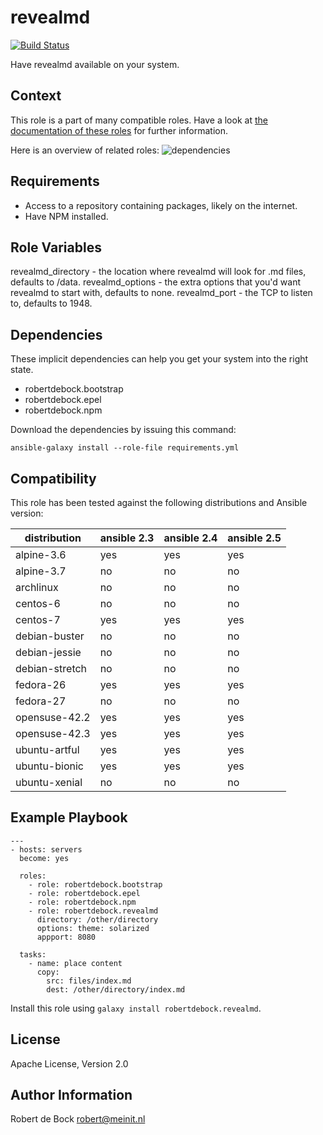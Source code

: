 revealmd
=========

[![Build Status](https://travis-ci.org/robertdebock/ansible-role-revealmd.svg?branch=master)](https://travis-ci.org/robertdebock/ansible-role-revealmd)

Have revealmd available on your system.

Context
--------
This role is a part of many compatible roles. Have a look at [the documentation of these roles](https://robertdebock.nl/) for further information.

Here is an overview of related roles:
![dependencies](https://raw.githubusercontent.com/robertdebock/robertdebock.github.io/artifacts/revealmd.png "Dependency")

Requirements
------------

- Access to a repository containing packages, likely on the internet.
- Have NPM installed.

Role Variables
--------------

revealmd_directory - the location where revealmd will look for .md files, defaults to /data.
revealmd_options - the extra options that you'd want revealmd to start with, defaults to none.
revealmd_port - the TCP to listen to, defaults to 1948.

Dependencies
------------

These implicit dependencies can help you get your system into the right state.

- robertdebock.bootstrap
- robertdebock.epel
- robertdebock.npm

Download the dependencies by issuing this command:
```
ansible-galaxy install --role-file requirements.yml
```

Compatibility
-------------

This role has been tested against the following distributions and Ansible version:

|distribution|ansible 2.3|ansible 2.4|ansible 2.5|
|------------|-----------|-----------|-----------|
|alpine-3.6|yes|yes|yes|
|alpine-3.7|no|no|no|
|archlinux|no|no|no|
|centos-6|no|no|no|
|centos-7|yes|yes|yes|
|debian-buster|no|no|no|
|debian-jessie|no|no|no|
|debian-stretch|no|no|no|
|fedora-26|yes|yes|yes|
|fedora-27|no|no|no|
|opensuse-42.2|yes|yes|yes|
|opensuse-42.3|yes|yes|yes|
|ubuntu-artful|yes|yes|yes|
|ubuntu-bionic|yes|yes|yes|
|ubuntu-xenial|no|no|no|

Example Playbook
----------------

```
---
- hosts: servers
  become: yes

  roles:
    - role: robertdebock.bootstrap
    - role: robertdebock.epel
    - role: robertdebock.npm
    - role: robertdebock.revealmd
      directory: /other/directory
      options: theme: solarized
      appport: 8080

  tasks:
    - name: place content
      copy:
        src: files/index.md
        dest: /other/directory/index.md
```

Install this role using `galaxy install robertdebock.revealmd`.


License
-------

Apache License, Version 2.0

Author Information
------------------

Robert de Bock <robert@meinit.nl>
